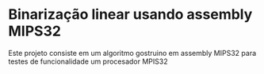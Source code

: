 # Binarização linear usando assembly MIPS32 
Este projeto consiste em um algoritmo gostruino em assembly MIPS32 para testes de funcionalidade um procesador MPIS32
